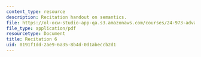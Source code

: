 ```yaml
---
content_type: resource
description: Recitation handout on semantics.
file: https://ol-ocw-studio-app-qa.s3.amazonaws.com/courses/24-973-advanced-semantics-spring-2009/0191f1dd2ae96a358b4d0d1abeccb2d1_MIT24_973s09_rec06.pdf
file_type: application/pdf
resourcetype: Document
title: Recitation 6
uid: 0191f1dd-2ae9-6a35-8b4d-0d1abeccb2d1
---
```

